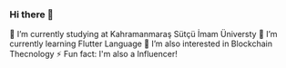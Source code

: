 ### Hi there 👋
🔭 I’m currently studying at Kahramanmaraş Sütçü İmam Üniversty
🌱 I’m currently learning Flutter Language
🌱 I’m also interested in Blockchain Thecnology
⚡ Fun fact: I'm also a Influencer! 
